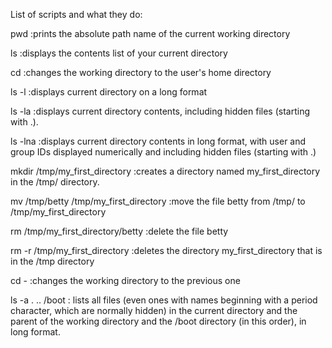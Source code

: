 List of scripts and what they do:

pwd :prints the absolute path name of the current working directory

ls :displays the contents list of your current directory

cd :changes the working directory to the user's home directory

ls -l :displays current directory on a long format

ls -la :displays current directory contents, including hidden files (starting with .).

ls -lna :displays current directory contents in long format, with user and group IDs displayed numerically and including hidden files (starting with .)

mkdir /tmp/my_first_directory :creates a directory named my_first_directory in the /tmp/ directory.

mv /tmp/betty /tmp/my_first_directory :move the file betty from /tmp/ to /tmp/my_first_directory

rm /tmp/my_first_directory/betty :delete the file betty

rm -r /tmp/my_first_directory :deletes the directory my_first_directory that is in the /tmp directory

cd - :changes the working directory to the previous one

ls -a . .. /boot : lists all files (even ones with names beginning with a period character, which are normally hidden) in the current directory and the parent of the working directory and the /boot directory (in this order), in long format.
